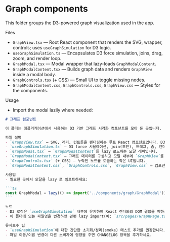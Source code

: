 # Graph components

This folder groups the D3-powered graph visualization used in the app.

Files
- `GraphView.tsx` — Root React component that renders the SVG, wrapper, controls; uses `useGraphSimulation` for D3 logic.
- `useGraphSimulation.ts` — Encapsulates D3 force simulation, joins, drag, zoom, and render loop.
- `GraphModal.tsx` — Modal wrapper that lazy-loads `GraphModalContent`.
- `GraphModalContent.tsx` — Builds graph data and renders `GraphView` inside a modal body.
- `GraphControls.tsx` (+ CSS) — Small UI to toggle missing nodes.
- `GraphModalContent.css`, `GraphControls.css`, `GraphView.css` — Styles for the components.

Usage
- Import the modal lazily where needed:

````markdown
# 그래프 컴포넌트

이 폴더는 애플리케이션에서 사용하는 D3 기반 그래프 시각화 컴포넌트를 모아 둔 곳입니다.

파일 설명
- `GraphView.tsx` — SVG, 래퍼, 컨트롤을 렌더링하는 루트 React 컴포넌트입니다. D3 로직은 `useGraphSimulation`을 사용합니다.
- `useGraphSimulation.ts` — D3 force 시뮬레이션, join(조인), 드래그, 줌, 렌더 루프를 캡슐화합니다.
- `GraphModal.tsx` — `GraphModalContent`를 lazy 로드하는 모달 래퍼입니다.
- `GraphModalContent.tsx` — 그래프 데이터를 구성하고 모달 내부에 `GraphView`를 렌더링합니다.
- `GraphControls.tsx` (+ CSS) — 누락된 노드를 토글하는 작은 UI입니다.
- `GraphModalContent.css`, `GraphControls.css`, `GraphView.css` — 컴포넌트 스타일입니다.

사용법
- 필요한 곳에서 모달을 lazy 로 임포트하세요:

```ts
const GraphModal = lazy(() => import('../components/graph/GraphModal'))
```

노트
- D3 로직은 `useGraphSimulation` 내부에 유지하여 React 렌더와의 DOM 결합을 피하세요.
- 이 폴더에 있는 파일명을 변경하면 관련 lazy import(예: `src/pages/GraphPage.tsx`)를 업데이트해야 합니다.

유지보수 팁
- `useGraphSimulation`에 대한 간단한 초기화/정리(smoke) 테스트 추가를 권장합니다.
- 파일 이동/이름 변경이 다른 소비자에 영향을 주면 CHANGELOG 항목을 추가하세요.

````
